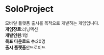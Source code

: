 # SoloProject
모바일 플랫폼 출시를 목적으로 개발하는 게임입니다.<br>
<b>게임장르</b>:러닝액션<br>
<b>개발인원</b>:1명<br>
<b>목표 다운로드 수</b>:20명<br>
<b>출시 플랫폼</b>안드로이드
